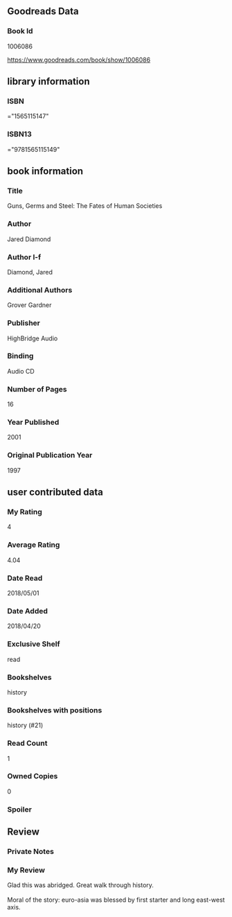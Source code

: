 <!-- This template shows how to bulk convert all columns of data into one markdown file -->
<!-- caveat: KeyError if there's a mismatch. Empty values output nothing -->

## Goodreads Data

### Book Id 

1006086

https://www.goodreads.com/book/show/1006086

## library information

### ISBN 
="1565115147"

### ISBN13 
="9781565115149"

## book information

### Title
Guns, Germs and Steel: The Fates of Human Societies

### Author 
Jared Diamond

### Author l-f 
Diamond, Jared

### Additional Authors
Grover Gardner

### Publisher 
HighBridge Audio

### Binding
Audio CD

### Number of Pages
16

### Year Published
2001

### Original Publication Year 
1997

## user contributed data

### My Rating
4

### Average Rating
4.04

### Date Read
2018/05/01

### Date Added
2018/04/20

### Exclusive Shelf
read

### Bookshelves
history

### Bookshelves with positions
history (#21)

### Read Count
1

### Owned Copies
0

### Spoiler 


## Review

### Private Notes


### My Review
Glad this was abridged. Great walk through history.<br/><br/>Moral of the story: euro-asia was blessed by first starter and long east-west axis.